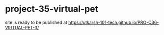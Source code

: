 # project-35-virtual-pet
site is ready to be published at https://utkarsh-101-tech.github.io/PRO-C36-VIRTUAL-PET-3/
